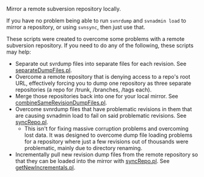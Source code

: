 Mirror a remote subversion repository locally.

If you have no problem being able to run `svnrdump` and `svnadmin load` to
mirror a repository, or using `svnsync`, then just use that.

These scripts were created to overcome some problems with a remote
subversion repository.  If you need to do any of the following, these
scripts may help:

* Separate out svrdump files into separate files for each revision.
  See [separateDumpFiles.pl](separateDumpFiles.pl).
* Overcome a remote repository that is denying access to a repo's root URL,
  effectively forcing you to dump one repository as three separate
  repositories (a repo for /trunk, /branches, /tags each).
* Merge those repositories back into one for your local mirror.
  See [combineSameRevisionDumpFiles.pl](combineSameRevisionDumpFiles.pl).
* Overcome svnrdump files that have problematic revisions in them that are
  causing svnadmin load to fail on said problematic revisions. 
  See [syncRepo.pl](syncRepo.pl).
  * This isn't for fixing massive corruption problems and overcoming lost
    data.  It was designed to overcome dump file loading problems for a
    repository where just a few revisions out of thousands were problematic,
    mainly due to directory renaming.
* Incrementally pull new revision dump files from the remote repository so
  that they can be loaded into the mirror with [syncRepo.pl](syncRepo.pl). 
  See [getNewIncrementals.pl](getNewIncrementals.pl).
